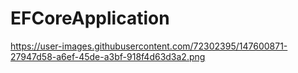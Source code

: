 # EFCoreApplication


https://user-images.githubusercontent.com/72302395/147600871-27947d58-a6ef-45de-a3bf-918f4d63d3a2.png
